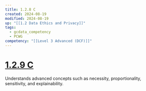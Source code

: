 ```yaml
---
title: 1.2.8 C
created: 2024-08-19
modified: 2024-08-19
up: "[[1.2 Data Ethics and Privacy]]"
tags:
  - gcdata_competency
  - PCWG
competency: "[[Level 3 Advanced (DCF)]]"
---
```

# [1.2.9 C](1.2.9%20C.md)
Understands advanced concepts such as necessity, proportionality, sensitivity, and explainability.